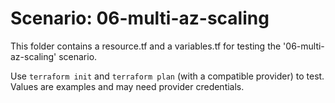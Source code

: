 # Scenario: 06-multi-az-scaling

This folder contains a resource.tf and a variables.tf for testing the '06-multi-az-scaling' scenario.

Use `terraform init` and `terraform plan` (with a compatible provider) to test. Values are examples and may need provider credentials.

